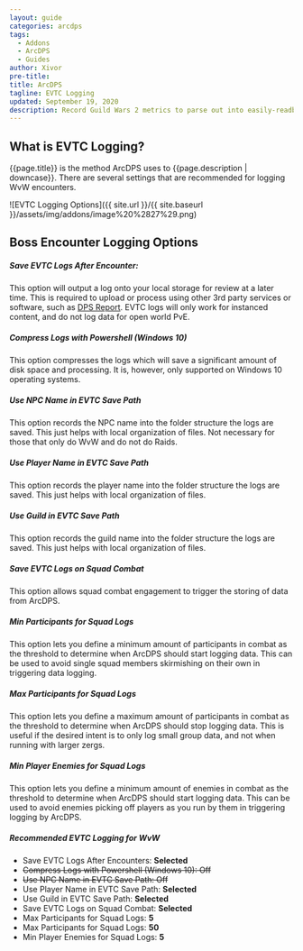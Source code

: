 ```yaml
---
layout: guide
categories: arcdps
tags:
  - Addons
  - ArcDPS
  - Guides
author: Xivor
pre-title:
title: ArcDPS 
tagline: EVTC Logging
updated: September 19, 2020
description: Record Guild Wars 2 metrics to parse out into easily-readble reports
---
```


## What is EVTC Logging?

{{page.title}} is the method ArcDPS uses to {{page.description | downcase}}. There are several settings that are recommended for logging WvW encounters.

![EVTC Logging Options]({{ site.url }}/{{ site.baseurl }}/assets/img/addons/image%20%2827%29.png)

## Boss Encounter Logging Options

##### Save EVTC Logs After Encounter:

This option will output a log onto your local storage for review at a later time. This is required to upload or process using other 3rd party services or software, such as [DPS Report](https://dps.report/). EVTC logs will only work for instanced content, and do not log data for open world PvE.

##### Compress Logs with Powershell (Windows 10)

This option compresses the logs which will save a significant amount of disk space and processing. It is, however, only supported on Windows 10 operating systems.

##### Use NPC Name in EVTC Save Path

This option records the NPC name into the folder structure the logs are saved. This just helps with local organization of files. Not necessary for those that only do WvW and do not do Raids.

##### Use Player Name in EVTC Save Path

This option records the player name into the folder structure the logs are saved. This just helps with local organization of files.

##### Use Guild in EVTC Save Path

This option records the guild name into the folder structure the logs are saved. This just helps with local organization of files.

##### Save EVTC Logs on Squad Combat

This option allows squad combat engagement to trigger the storing of data from ArcDPS.

##### Min Participants for Squad Logs

This option lets you define a minimum amount of participants in combat as the threshold to determine when ArcDPS should start logging data. This can be used to avoid single squad members skirmishing on their own in triggering data logging.

##### Max Participants for Squad Logs

This option lets you define a maximum amount of participants in combat as the threshold to determine when ArcDPS should stop logging data. This is useful if the desired intent is to only log small group data, and not when running with larger zergs.

##### Min Player Enemies for Squad Logs

This option lets you define a minimum amount of enemies in combat as the threshold to determine when ArcDPS should start logging data. This can be used to avoid enemies picking off players as you run by them in triggering logging by ArcDPS.

##### Recommended EVTC Logging for WvW

* Save EVTC Logs After Encounters: **Selected**
* ~~Compress Logs with Powershell (Windows 10): Off~~
* ~~Use NPC Name in EVTC Save Path: Off~~
* Use Player Name in EVTC Save Path: **Selected**
* Use Guild in EVTC Save Path: **Selected**
* Save EVTC Logs on Squad Combat: **Selected**
* Max Participants for Squad Logs: **5**
* Max Participants for Squad Logs: **50**
* Min Player Enemies for Squad Logs: **5**
